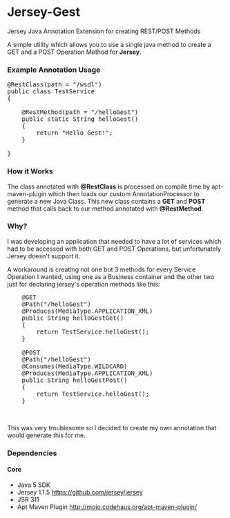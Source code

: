 Jersey-Gest
===========

Jersey Java Annotation Extension for creating REST/POST Methods

A simple utility which allows you to use a single java method to create 
a GET and a POST Operation Method for **Jersey**.

### Example Annotation Usage ###
<pre>
@RestClass(path = "/wsdl")
public class TestService
{

    @RestMethod(path = "/helloGest")
    public static String helloGest()
    {
        return "<xml>Hello Gest!</xml>";
    }

}
</pre>


### How it Works  ###

The class annotated with **@RestClass** is processed on compile time by apt-maven-plugin 
which then loads our custom AnnotationProcessor to generate a new Java Class. This
new class contains a **GET** and **POST** method that calls back to our method annotated with
**@RestMethod**.


### Why? ###
I was developing an application that needed to have a lot of services which had
to be accessed with both GET and POST Operations, but unfortunately Jersey doesn't 
support it. 

A workaround is creating not one but 3 methods for every Service 
Operation I wanted, using one as a Business container and the other two just for
declaring jersey's operation methods like this:

<pre>
    @GET
    @Path("/helloGest")
    @Produces(MediaType.APPLICATION_XML)
    public String helloGestGet()
    {
        return TestService.helloGest();
    }

    @POST
    @Path("/helloGest")
    @Consumes(MediaType.WILDCARD)
    @Produces(MediaType.APPLICATION_XML)
    public String helloGestPost()
    {
        return TestService.helloGest();
    }
    
    
</pre>
This was very troublesome so I decided to create my own annotation that would 
generate this for me.


### Dependencies ###

#### Core ####
* Java 5 SDK 
* Jersey 1.1.5 <https://github.com/jersey/jersey>
* JSR 311 
* Apt Maven Plugin <http://mojo.codehaus.org/apt-maven-plugin/>

